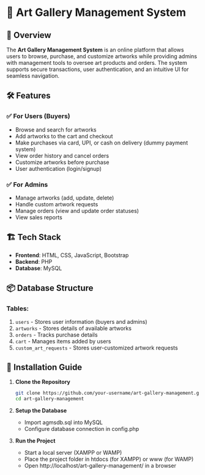 # 🎨 Art Gallery Management System

## 📌 Overview
The **Art Gallery Management System** is an online platform that allows users to browse, purchase, and customize artworks while providing admins with management tools to oversee art products and orders. The system supports secure transactions, user authentication, and an intuitive UI for seamless navigation.

## 🛠 Features
### ✅ For Users (Buyers)
- Browse and search for artworks
- Add artworks to the cart and checkout
- Make purchases via card, UPI, or cash on delivery (dummy payment system)
- View order history and cancel orders
- Customize artworks before purchase
- User authentication (login/signup)

### ✅ For Admins
- Manage artworks (add, update, delete)
- Handle custom artwork requests
- Manage orders (view and update order statuses)
- View sales reports

## 🏗 Tech Stack
- **Frontend**: HTML, CSS, JavaScript, Bootstrap
- **Backend**: PHP
- **Database**: MySQL

## 📦 Database Structure
### **Tables:**
1. `users` - Stores user information (buyers and admins)
2. `artworks` - Stores details of available artworks
3. `orders` - Tracks purchase details
4. `cart` - Manages items added by users
5. `custom_art_requests` - Stores user-customized artwork requests

## 🚀 Installation Guide
1. **Clone the Repository**
   ```bash
   git clone https://github.com/your-username/art-gallery-management.git
   cd art-gallery-management
   
2. **Setup the Database**
   - Import agmsdb.sql into MySQL
   - Configure database connection in config.php

3. **Run the Project**
   - Start a local server (XAMPP or WAMP)
   - Place the project folder in htdocs (for XAMPP) or www (for WAMP)
   - Open http://localhost/art-gallery-management/ in a browser

